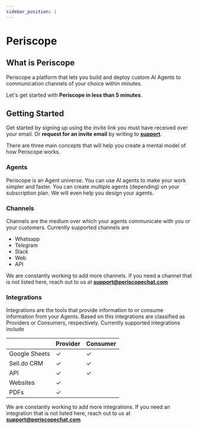 ```yaml
---
sidebar_position: 1
---
```


# Periscope

## What is Periscope

Periscope a platform that lets you build and deploy custom AI Agents to communication channels of your choice within minutes.

Let's get started with **Periscope in less than 5 minutes**.

## Getting Started

Get started by signing up using the invite link you must have received over your email.
Or **request for an invite email** by writing to **[support](mailto:support@periscopechat.com)**.

There are three main concepts that will help you create a mental model of how Periscope works.

### Agents

Periscope is an Agent universe. You can use AI agents to make your work simpler and faster. You can create multiple agents (depending) on your subscription plan. We will even help you design your agents.

### Channels

Channels are the medium over which your agents communicate with you or your customers. Currently supported channels are

- Whatsapp
- Telegram
- Slack
- Web
- API

We are constantly working to add more channels. If you need a channel that is not listed here, reach out to us at **[support@periscopechat.com](mailto:support@periscopechat.com)**

### Integrations

Integrations are the tools that provide information to or consume information from your Agents. Based on this integrations are classified as Providers or Consumers, respectively. Currently supported integrations include

|               | Provider | Consumer |
| ------------- | -------- | -------- |
| Google Sheets | ✓        | ✓        |
| Sell.do CRM   | ✓        | ✓        |
| API           | ✓        | ✓        |
| Websites      | ✓        |          |
| PDFs          | ✓        |          |

We are constantly working to add more integrations. If you need an integration that is not listed here, reach out to us at **[support@periscopechat.com](mailto:support@periscopechat.com)**
